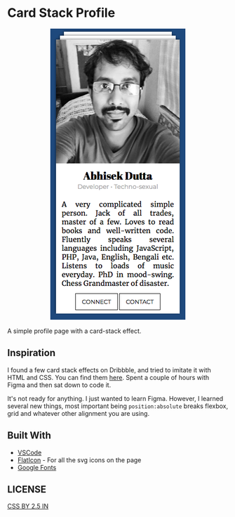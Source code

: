 # Card Stack Profile
<p align="center">
  <img src='./screenshot.png' />
</p>
A simple profile page with a card-stack effect.

## Inspiration

I found a few card stack effects on Dribbble, and tried to imitate it with HTML and CSS. You can find them [here](http://www.epiphanytek.com/css-cards/index.html#profile-cards). Spent a couple of hours with Figma and then sat down to code it.

It's not ready for anything. I just wanted to learn Figma. However, I learned several new things, most important being `position:absolute` breaks flexbox, grid and whatever other alignment you are using.

## Built With

* [VSCode](https://code.visualstudio.com/)
* [FlatIcon](https://www.flaticon.com/) - For all the svg icons on the page
* [Google Fonts](https://fonts.google.com/)

## LICENSE
[CSS BY 2.5 IN](https://creativecommons.org/licenses/by/2.5/in/)
